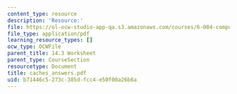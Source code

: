 ```yaml
---
content_type: resource
description: 'Resource:'
file: https://ol-ocw-studio-app-qa.s3.amazonaws.com/courses/6-004-computation-structures-spring-2017/b71446c5273c385dfcc4e50f00a26b6a_caches_answers.pdf
file_type: application/pdf
learning_resource_types: []
ocw_type: OCWFile
parent_title: 14.3 Worksheet
parent_type: CourseSection
resourcetype: Document
title: caches_answers.pdf
uid: b71446c5-273c-385d-fcc4-e50f00a26b6a
---
```

